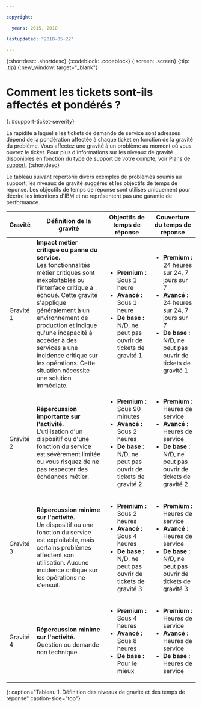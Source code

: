 ```yaml
---

copyright:

  years: 2015, 2018

lastupdated: "2018-05-22"

---
```



{:shortdesc: .shortdesc}
{:codeblock: .codeblock}
{:screen: .screen}
{:tip: .tip}
{:new_window: target="_blank"}


# Comment les tickets sont-ils affectés et pondérés ?
{: #support-ticket-severity}

La rapidité à laquelle les tickets de demande de service sont adressés dépend de la pondération affectée à chaque ticket en fonction de la gravité du problème. Vous affectez une gravité à un problème au moment où vous ouvrez le ticket. Pour plus d'informations sur les niveaux de gravité disponibles en fonction du type de support de votre compte, voir [Plans de support](/docs/get-support/index.html).
{:shortdesc}

Le tableau suivant répertorie divers exemples de problèmes soumis au support, les niveaux de gravité suggérés et les objectifs de temps de réponse. Les objectifs de temps de réponse sont utilisés uniquement pour décrire les intentions d'IBM et ne représentent pas une garantie de performance.

Gravité | Définition de la gravité | Objectifs de temps de réponse | Couverture du temps de réponse
------|-------- | --- | --- |
Gravité 1 | <strong>Impact métier critique ou panne du service.</strong> <br> Les fonctionnalités métier critiques sont inexploitables ou l'interface critique a échoué. Cette gravité s'applique généralement à un environnement de production et indique qu'une incapacité à accéder à des services a une incidence critique sur les opérations. Cette situation nécessite une solution immédiate. | <ul><li><strong>Premium :</strong> Sous 1 heure</li><li><strong>Avancé :</strong> Sous 1 heure</li><li><strong>De base :</strong> N/D, ne peut pas ouvrir de tickets de gravité 1</li></ul> | <ul><li><strong>Premium :</strong> 24 heures sur 24, 7 jours sur 7</li><li><strong>Avancé :</strong> 24 heures sur 24, 7 jours sur 7</li><li><strong>De base :</strong> N/D, ne peut pas ouvrir de tickets de gravité 1</li></ul> 			   
Gravité 2 | <strong>Répercussion importante sur l'activité.</strong> <br> L'utilisation d'un dispositif ou d'une fonction du service est sévèrement limitée ou vous risquez de ne pas respecter des échéances métier. | <ul><li><strong>Premium :</strong> Sous 90 minutes </li><li><strong>Avancé :</strong> Sous 2 heures</li><li><strong>De base :</strong> N/D, ne peut pas ouvrir de tickets de gravité 2</li></ul> | <ul><li><strong>Premium :</strong> Heures de service </li><li><strong>Avancé :</strong> Heures de service </li><li><strong>De base :</strong> N/D, ne peut pas ouvrir de tickets de gravité 2</li></ul>
Gravité 3 | <strong>Répercussion minime sur l'activité.</strong> <br> Un dispositif ou une fonction du service est exploitable, mais certains problèmes affectent son utilisation. Aucune incidence critique sur les opérations ne s'ensuit. | <ul><li><strong>Premium :</strong> Sous 2 heures</li><li><strong>Avancé :</strong> Sous 4 heures</li><li><strong>De base :</strong> N/D, ne peut pas ouvrir de tickets de gravité 3</li></ul> | <ul><li><strong>Premium :</strong> Heures de service </li><li><strong>Avancé :</strong> Heures de service </li><li><strong>De base :</strong> N/D, ne peut pas ouvrir de tickets de gravité 3</li></ul>
Gravité 4 | <strong>Répercussion minime sur l'activité.</strong> <br> Question ou demande non technique. | <ul><li><strong>Premium :</strong> Sous 4 heures</li><li><strong>Avancé :</strong> Sous 8 heures</li><li><strong>De base :</strong> Pour le mieux</li></ul> | <ul><li><strong>Premium :</strong> Heures de service </li><li><strong>Avancé :</strong> Heures de service </li><li><strong>De base :</strong> Heures de service</li></ul>
{: caption="Tableau 1. Définition des niveaux de gravité et des temps de réponse" caption-side="top"}
